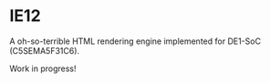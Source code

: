 # IE12
A oh-so-terrible HTML rendering engine implemented for
DE1-SoC (C5SEMA5F31C6).

Work in progress!
